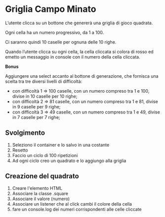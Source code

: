 **Griglia Campo Minato**
===
L’utente clicca su un bottone che genererà una griglia di gioco quadrata.

Ogni cella ha un numero progressivo, da 1 a 100.

Ci saranno quindi 10 caselle per ognuna delle 10 righe.

Quando l’utente clicca su ogni cella, la cella cliccata si colora di rosso ed emetto un messaggio in console con il numero della cella cliccata.

**Bonus**

Aggiungere una select accanto al bottone di generazione, che fornisca una scelta tra tre diversi livelli di difficoltà:
- con difficoltà 1 => 100 caselle, con un numero compreso tra 1 e 100, divise in 10 caselle per 10 righe;
- con difficoltà 2 => 81 caselle, con un numero compreso tra 1 e 81, divise in 9 caselle per 9 righe;
- con difficoltà 3 => 49 caselle, con un numero compreso tra 1 e 49, divise in 7 caselle per 7 righe;
## Svolgimento
1. Seleziono il container e lo salvo in una costante
2. Resetto
3. Faccio un ciclo di 100 ripetizioni
4. Ad ogni ciclo creo un quadrato e lo aggiungo alla griglia
## Creazione del quadrato
1. Creare l'elemento HTML
2. Associare la classe .square
3. Associare il valore (numero)
4. Associare un listener che al click cambi il colore della cella
5. fare un console.log dei numeri corrispondenti alle celle cliccate
